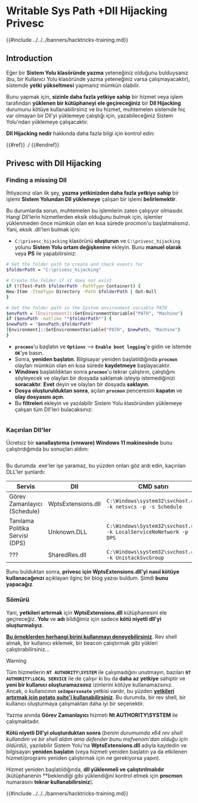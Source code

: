 # Writable Sys Path +Dll Hijacking Privesc

{{#include ../../../banners/hacktricks-training.md}}

## Introduction

Eğer bir **Sistem Yolu klasöründe yazma** yeteneğiniz olduğunu bulduysanız (bu, bir Kullanıcı Yolu klasöründe yazma yeteneğiniz varsa çalışmayacaktır), sistemde **yetki yükseltmesi** yapmanız mümkün olabilir.

Bunu yapmak için, **sizinle daha fazla yetkiye sahip** bir hizmet veya işlem tarafından **yüklenen bir kütüphaneyi ele geçireceğiniz** bir **Dll Hijacking** durumunu kötüye kullanabilirsiniz ve bu hizmet, muhtemelen sistemde hiç var olmayan bir Dll'yi yüklemeye çalıştığı için, yazabileceğiniz Sistem Yolu'ndan yüklemeye çalışacaktır.

**Dll Hijacking nedir** hakkında daha fazla bilgi için kontrol edin:

{{#ref}}
./
{{#endref}}

## Privesc with Dll Hijacking

### Finding a missing Dll

İhtiyacınız olan ilk şey, **yazma yetkinizden daha fazla yetkiye sahip** bir işlemi **Sistem Yolundan Dll yüklemeye** çalışan bir işlemi **belirlemektir**.

Bu durumlarda sorun, muhtemelen bu işlemlerin zaten çalışıyor olmasıdır. Hangi Dll'lerin hizmetlerden eksik olduğunu bulmak için, işlemler yüklenmeden önce mümkün olan en kısa sürede procmon'u başlatmalısınız. Yani, eksik .dll'leri bulmak için:

- `C:\privesc_hijacking` klasörünü **oluşturun** ve `C:\privesc_hijacking` yolunu **Sistem Yolu ortam değişkenine** ekleyin. Bunu **manuel olarak** veya **PS** ile yapabilirsiniz:
```bash
# Set the folder path to create and check events for
$folderPath = "C:\privesc_hijacking"

# Create the folder if it does not exist
if (!(Test-Path $folderPath -PathType Container)) {
New-Item -ItemType Directory -Path $folderPath | Out-Null
}

# Set the folder path in the System environment variable PATH
$envPath = [Environment]::GetEnvironmentVariable("PATH", "Machine")
if ($envPath -notlike "*$folderPath*") {
$newPath = "$envPath;$folderPath"
[Environment]::SetEnvironmentVariable("PATH", $newPath, "Machine")
}
```
- **`procmon`**'u başlatın ve **`Options`** --> **`Enable boot logging`**'e gidin ve istemde **`OK`**'ye basın.
- Sonra, **yeniden başlatın**. Bilgisayar yeniden başlatıldığında **`procmon`** olayları mümkün olan en kısa sürede **kaydetmeye** başlayacaktır.
- **Windows** başlatıldıktan sonra **`procmon`**'u tekrar çalıştırın, çalıştığını söyleyecek ve olayları bir dosyada saklamak isteyip istemediğinizi **soracaktır**. **Evet** deyin ve olayları bir dosyada **saklayın**.
- **Dosya** **oluşturulduktan sonra**, açılan **`procmon`** penceresini **kapatın** ve **olay dosyasını açın**.
- Bu **filtreleri** ekleyin ve yazılabilir Sistem Yolu klasöründen yüklemeye çalışan tüm Dll'leri bulacaksınız:

<figure><img src="../../../images/image (945).png" alt=""><figcaption></figcaption></figure>

### Kaçırılan Dll'ler

Ücretsiz bir **sanallaştırma (vmware) Windows 11 makinesinde** bunu çalıştırdığımda bu sonuçları aldım:

<figure><img src="../../../images/image (607).png" alt=""><figcaption></figcaption></figure>

Bu durumda .exe'ler işe yaramaz, bu yüzden onları göz ardı edin, kaçırılan DLL'ler şunlardı:

| Servis                          | Dll                | CMD satırı                                                            |
| ------------------------------- | ------------------ | --------------------------------------------------------------------- |
| Görev Zamanlayıcı (Schedule)   | WptsExtensions.dll | `C:\Windows\system32\svchost.exe -k netsvcs -p -s Schedule`           |
| Tanılama Politika Servisi (DPS)| Unknown.DLL        | `C:\Windows\System32\svchost.exe -k LocalServiceNoNetwork -p -s DPS` |
| ???                             | SharedRes.dll      | `C:\Windows\system32\svchost.exe -k UnistackSvcGroup`                 |

Bunu bulduktan sonra, **privesc için WptsExtensions.dll'yi nasıl kötüye kullanacağınızı** açıklayan ilginç bir blog yazısı buldum. Şimdi **bunu yapacağız**.

### Sömürü

Yani, **yetkileri artırmak** için **WptsExtensions.dll** kütüphanesini ele geçireceğiz. **Yolu** ve **adı** bildiğimiz için sadece **kötü niyetli dll'yi oluşturmalıyız**.

[**Bu örneklerden herhangi birini kullanmayı deneyebilirsiniz**](#creating-and-compiling-dlls). Rev shell almak, bir kullanıcı eklemek, bir beacon çalıştırmak gibi yükleri çalıştırabilirsiniz...

> [!WARNING]
> Tüm hizmetlerin **`NT AUTHORITY\SYSTEM`** ile çalışmadığını unutmayın, bazıları **`NT AUTHORITY\LOCAL SERVICE`** ile de çalışır ki bu da **daha az yetkiye** sahiptir ve **yeni bir kullanıcı oluşturamazsınız** izinlerini kötüye kullanamazsınız.\
> Ancak, o kullanıcının **`seImpersonate`** yetkisi vardır, bu yüzden [**yetkileri artırmak için potato suite'i kullanabilirsiniz**](../roguepotato-and-printspoofer.md). Bu durumda, bir rev shell, bir kullanıcı oluşturmaya çalışmaktan daha iyi bir seçenektir.

Yazma anında **Görev Zamanlayıcı** hizmeti **Nt AUTHORITY\SYSTEM** ile çalışmaktadır.

**Kötü niyetli Dll'yi oluşturduktan sonra** (_benim durumumda x64 rev shell kullandım ve bir shell aldım ama defender bunu msfvenom'dan olduğu için öldürdü_), yazılabilir Sistem Yolu'na **WptsExtensions.dll** adıyla kaydedin ve bilgisayarı **yeniden başlatın** (veya hizmeti yeniden başlatın ya da etkilenen hizmet/programı yeniden çalıştırmak için ne gerekiyorsa yapın).

Hizmet yeniden başlatıldığında, **dll yüklenmeli ve çalıştırılmalıdır** (kütüphanenin **beklendiği gibi yüklendiğini kontrol etmek için **procmon** numarasını **tekrar kullanabilirsiniz**).

{{#include ../../../banners/hacktricks-training.md}}
